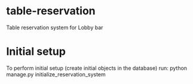 # table-reservation
Table reservation system for Lobby bar

# Initial setup
To perform initial setup (create initial objects in the database) run:
python manage.py initialize_reservation_system
